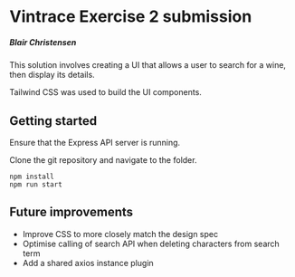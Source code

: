 # Vintrace Exercise 2 submission 
##### Blair Christensen

This solution involves creating a UI that allows a user to search for a wine, then display its details.

Tailwind CSS was used to build the UI components.

## Getting started

Ensure that the Express API server is running.

Clone the git repository and navigate to the folder.

```
npm install
npm run start
```


## Future improvements
* Improve CSS to more closely match the design spec
* Optimise calling of search API when deleting characters from search term
* Add a shared axios instance plugin